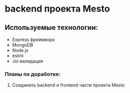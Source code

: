 # backend проекта Mesto

## Используемые технологии:

* Express фреймворк
* MongoDB
* Node.js
* eslint
* Joi валидация

### Планы по доработке: 

1. Соединить backend и frontend части проекта Mesto
